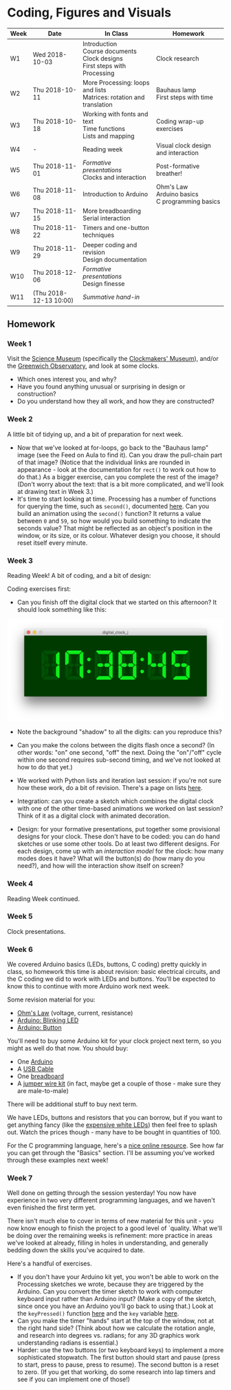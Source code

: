 # Coding, Figures and Visuals

| Week | Date | In Class | Homework |
| ---  | ---  | ---      | ---      |
|  W1 | Wed 2018-10-03 | Introduction<BR>Course documents<BR>Clock designs<BR>First steps with Processing | Clock research |
|  W2 | Thu 2018-10-11 | More Processing: loops and lists<BR>Matrices: rotation and translation | Bauhaus lamp<BR>First steps with time |
|  W3 | Thu 2018-10-18 | Working with fonts and text<BR>Time functions<BR>Lists and mapping | Coding wrap-up exercises |
|  W4 | - | Reading week | Visual clock design and interaction |
|  W5 | Thu 2018-11-01 | *Formative presentations*<BR>Clocks and interaction | Post-formative breather! |
|  W6 | Thu 2018-11-08 | Introduction to Arduino | Ohm's Law<BR>Arduino basics<BR>C programming basics |
|  W7 | Thu 2018-11-15 | More breadboarding<BR>Serial interaction | |
|  W8 | Thu 2018-11-22 | Timers and one-button techniques| |
|  W9 | Thu 2018-11-29 | Deeper coding and revision<BR>Design documentation | |
| W10 | Thu 2018-12-06 | *Formative presentations*<BR>Design finesse | |
| W11 | (Thu 2018-12-13 10:00) | *Summative hand-in* | |

## Homework

### Week 1

Visit the [Science Museum](https://www.sciencemuseum.org.uk/) (specifically the [Clockmakers' Museum](https://www.sciencemuseum.org.uk/see-and-do/clockmakers-museum)), and/or the [Greenwich Observatory](https://www.rmg.co.uk/royal-observatory), and look at some clocks.

- Which ones interest you, and why?
- Have you found anything unusual or surprising in design or construction?
- Do you understand how they all work, and how they are constructed?

### Week 2

A little bit of tidying up, and a bit of preparation for next week.

- Now that we've looked at for-loops, go back to the "Bauhaus lamp" image (see the Feed on Aula to find it). Can you draw the pull-chain part of that image? (Notice that the individual links are rounded in appearance - look at the documentation for `rect()` to work out how to do that.) As a bigger exercise, can you complete the rest of the image? (Don't worry about the text: that is a bit more complicated, and we'll look at drawing text in Week 3.)
- It's time to start looking at time. Processing has a number of functions for querying the time, such as `second()`, documented [here](https://py.processing.org/reference/second.html). Can you build an animation using the `second()` function? It returns a value between `0` and `59`, so how would you build something to indicate the seconds value? That might be reflected as an object's position in the window, or its size, or its colour. Whatever design you choose, it should reset itself every minute.

### Week 3

Reading Week! A bit of coding, and a bit of design:

Coding exercises first:

- Can you finish off the digital clock that we started on this afternoon? It should look something like this:

![Digital Clock](https://raw.githubusercontent.com/codezoners/USE18103/master/images/clock.png)

- Note the background "shadow" to all the digits: can you reproduce this?
  
- Can you make the colons between the digits flash once a second? (In other words: "on" one second, "off" the next. Doing the "on"/"off" cycle within one second requires sub-second timing, and we've not looked at how to do that yet.)

- We worked with Python lists and iteration last session: if you're not sure how these work, do a bit of revision. There's a page on lists [here](https://www.w3schools.com/python/python_lists.asp).

- Integration: can you create a sketch which combines the digital clock with one of the other time-based animations we worked on last session? Think of it as a digital clock with animated decoration.

- Design: for your formative presentations, put together some provisional designs for your clock. These don't have to be coded: you can do hand sketches or use some other tools. Do at least two different designs. For each design, come up with an *interaction model* for the clock: how many modes does it have? What will the button(s) do (how many do you need?), and how will the interaction show itself on screen?

### Week 4

Reading Week continued.

### Week 5

Clock presentations.

### Week 6

We covered Arduino basics (LEDs, buttons, C coding) pretty quickly in class, so homework this time is about revision: basic electrical circuits, and the C coding we did to work with LEDs and buttons. You'll be expected to know this to continue with more Arduino work next week.

Some revision material for you:

- [Ohm's Law](https://learn.sparkfun.com/tutorials/voltage-current-resistance-and-ohms-law/all) (voltage, current, resistance)
- [Arduino: Blinking LED](https://www.instructables.com/id/Arduino-Blinking-LED/)
- [Arduino: Button](https://www.arduino.cc/en/Tutorial/Button)

You'll need to buy some Arduino kit for your clock project next term, so you might as well do that now. You should buy:

- One [Arduino](https://uk.rs-online.com/web/p/processor-microcontroller-development-kits/7154081/)
- A [USB Cable](https://www.amazon.co.uk/dp/B00P0FO1P0/)
- One [breadboard](https://uk.rs-online.com/web/p/breadboards/1029147/)
- A [jumper wire kit](https://uk.rs-online.com/web/p/products/7916463/) (in fact, maybe get a couple of those - make sure they are male-to-male)

There will be additional stuff to buy next term.

We have LEDs, buttons and resistors that you can borrow, but if you want to get anything fancy (like the [expensive white LEDs](https://uk.rs-online.com/web/c/displays-optoelectronics/leds-led-accessories/visible-leds/)) then feel free to splash out. Watch the prices though - many have to be bought in quantities of 100.

For the C programming language, here's a [nice online resource](https://www.learn-c.org/). See how far you can get through the "Basics" section. I'll be assuming you've worked through these examples next week!

### Week 7

Well done on getting through the session yesterday! You now have experience in two very different programming languages, and we haven't even finished the first term yet.

There isn't much else to cover in terms of new material for this unit - you now know enough to finish the project to a good level of `quality. What we'll be doing over the remaining weeks is refinement: more practice in areas we've looked at already, filling in holes in understanding, and generally bedding down the skills you've acquired to date.

Here's a handful of exercises.

- If you don't have your Arduino kit yet, you won't be able to work on the Processing sketches we wrote, because they are triggered by the Arduino. Can you convert the timer sketch to work with computer keyboard input rather than Arduino input? (Make a copy of the sketch, since once you have an Arduino you'll go back to using that.) Look at the `keyPressed()` function [here](https://py.processing.org/reference/keyPressed.html) and the `key` variable [here](https://py.processing.org/reference/key.html).
- Can you make the timer "hands" start at the top of the window, not at the right hand side? (Think about how we calculate the rotation angle, and research into degrees vs. radians; for any 3D graphics work understanding radians is essential.)
- Harder: use the two buttons (or two keyboard keys) to implement a more sophisticated stopwatch. The first button should start and pause (press to start, press to pause, press to resume). The second button is a reset to zero. (If you get that working, do some research into lap timers and see if you can implement one of those!)
